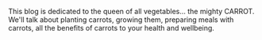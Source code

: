 This blog is dedicated to the queen of all vegetables... the mighty CARROT. 
We'll talk about planting carrots, growing them, preparing meals with carrots, all the benefits of carrots to your health and wellbeing.
